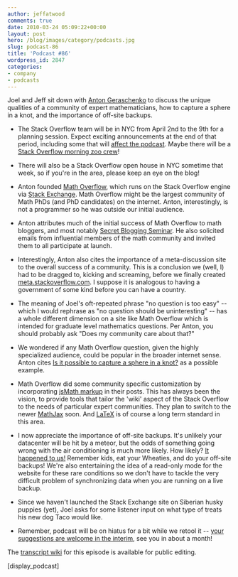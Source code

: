```yaml
---
author: jeffatwood
comments: true
date: 2010-03-24 05:09:22+00:00
layout: post
hero: /blog/images/category/podcasts.jpg
slug: podcast-86
title: 'Podcast #86'
wordpress_id: 2847
categories:
- company
- podcasts
---
```


Joel and Jeff sit down with [Anton Geraschenko](http://mathoverflow.net/users/1/anton-geraschenko) to discuss the unique qualities of a community of expert mathematicians, how to capture a sphere in a knot, and the importance of off-site backups.



	
  * The Stack Overflow team will be in NYC from April 2nd to the 9th for a planning session. Expect exciting announcements at the end of that period, including some that will [affect the podcast](http://blog.stackoverflow.com/2010/03/podcast-future/). Maybe there will be a [Stack Overflow morning zoo crew](http://s235.photobucket.com/albums/ee242/bshiloff/?action=view&current=DingoandtheBaby.flv)!

	
  * There will also be a Stack Overflow open house in NYC sometime that week, so if you're in the area, please keep an eye on the blog!

	
  * Anton founded [Math Overflow](http://mathoverflow.net/), which runs on the Stack Overflow engine via [Stack Exchange](http://stackexchange.com/). Math Overflow might be the largest community of Math PhDs (and PhD candidates) on the internet. Anton, interestingly, is not a programmer so he was outside our initial audience.

	
  * Anton attributes much of the initial success of Math Overflow to math bloggers, and most notably [Secret Blogging Seminar](http://sbseminar.wordpress.com/). He also solicited emails from influential members of the math community and invited them to all participate at launch.

	
  * Interestingly, Anton also cites the importance of a meta-discussion site to the overall success of a community. This is a conclusion we (well, I) had to be dragged to, kicking and screaming, before we finally created [meta.stackoverflow.com](http://meta.stackoverflow.com/). I suppose it is analogous to having a government of some kind before you can have a country.

	
  * The meaning of Joel's oft-repeated phrase "no question is too easy" -- which I would rephrase as "no question should be uninteresting" -- has a whole different dimension on a site like Math Overflow which is intended for graduate level mathematics questions. Per Anton, you should probably ask "Does my community care about that?"

	
  * We wondered if any Math Overflow question, given the highly specialized audience, could be popular in the broader internet sense. Anton cites [Is it possible to capture a sphere in a knot?](http://mathoverflow.net/questions/8091/is-it-possible-to-capture-a-sphere-in-a-knot) as a possible example.

	
  * Math Overflow did some community specific customization by incorporating [jsMath markup](http://www.math.union.edu/~dpvc/jsMath/) in their posts. This has always been the vision, to provide tools that tailor the 'wiki' aspect of the Stack Overflow to the needs of particular expert communities. They plan to switch to the newer [MathJax](http://www.mathjax.org/) soon. And [LaTeX](http://www.latex-project.org/) is of course a long term standard in this area.

	
  * I now appreciate the importance of off-site backups. It's unlikely your datacenter will be hit by a meteor, but the odds of something going wrong with the air conditioning is much more likely. How likely? [It happened to us!](http://blog.stackoverflow.com/2010/02/thermal-event-at-datacenter/) Remember kids, eat your Wheaties, and do your off-site backups! We're also entertaining the idea of a read-only mode for the website for these rare conditions so we don't have to tackle the very difficult problem of synchronizing data when you are running on a live backup.

	
  * Since we haven't launched the Stack Exchange site on Siberian husky puppies (yet), Joel asks for some listener input on what type of treats his new dog Taco would like.

	
  * Remember, podcast will be on hiatus for a bit while we retool it -- [your suggestions are welcome in the interim](http://blog.stackoverflow.com/2010/03/podcast-future/), see you in about a month!


The [transcript wiki](https://stackoverflow.fogbugz.com/default.asp?W29189) for this episode is available for public editing.



[display_podcast]
